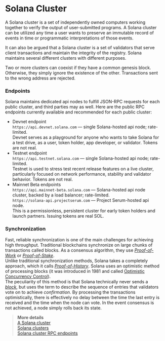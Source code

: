 # Solana Cluster
A Solana cluster is a set of independently owned computers working together to verify the output of user-submitted programs. A Solana cluster can be utilized any time a user wants to preserve an immutable record of events in time or programmatic interpretations of those events.  

It can also be argued that a Solana cluster is a set of validators that serve client transactions and maintain the integrity of the registry. Solana maintains several different clusters with different purposes. 

Two or more clusters can coexist if they have a common genesis block. Otherwise, they simply ignore the existence of the other. Transactions sent to the wrong address are rejected.  

### Endpoints
Solana maintains dedicated api nodes to fulfill JSON-RPC requests for each public cluster, and third parties may as well. Here are the public RPC endpoints currently available and recommended for each public cluster:
  * Devnet endpoint  
`https://api.devnet.solana.com` — single Solana-hosted api node; rate-limited.  
Devnet serves as a playground for anyone who wants to take Solana for a test drive, as a user, token holder, app developer, or validator. Tokens are not real.
  * Testnet endpoint  
`https://api.testnet.solana.com` — single Solana-hosted api node; rate-limited.  
Testnet is used to stress test recent release features on a live cluster, particularly focused on network performance, stability and validator behavior. Tokens are not real.
  * Mainnet Beta endpoints  
`https://api.mainnet-beta.solana.com` — Solana-hosted api node cluster, backed by a load balancer; rate-limited.  
`https://solana-api.projectserum.com` — Project Serum-hosted api node.  
This is a permissionless, persistent cluster for early token holders and launch partners. Issuing tokens are real SOL.

### Synchronization
Fast, reliable synchronization is one of the main challenges for achieving high throughput. Traditional blockchains synchronize on large chunks of transactions called blocks. As a consensus algorithm, they use *[Proof-of-Work](https://en.wikipedia.org/wiki/Proof_of_work)* or *[Proof-of-Stake](https://en.wikipedia.org/wiki/Proof_of_stake)*.  
Unlike traditional synchronization methods, Solana takes a completely approach, which it calls *[Proof-of-History](https://docs.neonlabs.org/docs/glossary#proof-of-history-poh)*. Solana uses an optimistic method of processing blocks (it was introduced in 1981 and called [Optimistic Concurrency Control](https://en.wikipedia.org/wiki/Optimistic_concurrency_control)).  
The peculiarity of this method is that Solana technically never sends a *[block](https://docs.neonlabs.org/docs/glossary#block)*, but uses the term to describe the sequence of entries that validators vote on to achieve *confirmation*. By processing the transactions optimistically, there is effectively no delay between the time the last entry is received and the time when the node can vote. In the event consensus is not achieved, a node simply rolls back its state.


> **More details**  
> [A Solana cluster](https://docs.solana.com/cluster/overview)  
> [Solana clusters](https://docs.solana.com/clusters)  
> [Solana cluster RPC endpoints](https://docs.solana.com/cluster/rpc-endpoints)
